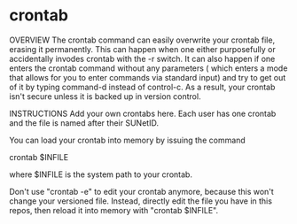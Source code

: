# crontab
OVERVIEW
The crontab command can easily overwrite your crontab file, erasing it permanently. This can happen when one either purposefully
or accidentally invodes crontab with the -r switch. It can also happen if one enters the crontab command without any parameters (
which enters a mode that allows for you to enter commands via standard input) and try to get out of it by typing command-d instead
of control-c. As a result, your crontab isn't secure unless it is backed up in version control.

INSTRUCTIONS
Add your own crontabs here. Each user has one crontab and the file is named after their SUNetID.

You can load your crontab into memory by issuing the command

  crontab $INFILE
  
where $INFILE is the system path to your crontab.

Don't use "crontab -e" to edit your crontab anymore, because this won't change your versioned file. Instead, directly edit the file you have in this repos, then reload it into memory with "crontab $INFILE".

